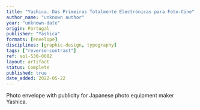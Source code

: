 ```yaml
---
title: "Yashica. Das Primeiras Totalmente Electrónicas para Foto-Cine"
author_name: "unknown author"
year: "unknown-date"
origin: Portugal
publisher: "Yashica"
formats: [envelope]
disciplines: [graphic-design, typography]
tags: ["reverse-contrast"]
ref: sol-530-0002
layout: artifact
status: Complete
published: true
date_added: 2022-05-22
---
```


Photo envelope with publicity for Japanese photo equipment maker Yashica.
